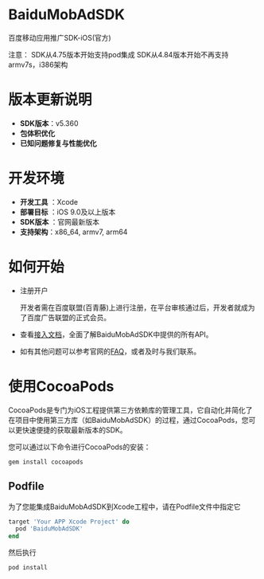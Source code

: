 # BaiduMobAdSDK

百度移动应用推广SDK-iOS(官方)

注意：
SDK从4.75版本开始支持pod集成
SDK从4.84版本开始不再支持armv7s，i386架构

# 版本更新说明

- **SDK版本**：v5.360
- **包体积优化**
- **已知问题修复与性能优化**

# 开发环境

- **开发工具** ：Xcode
- **部署目标** ：iOS 9.0及以上版本
- **SDK版本** ：官网最新版本
- **支持架构**：x86_64, armv7, arm64

# 如何开始

- 注册开户

  开发者需在百度联盟(百青藤)上进行注册，在平台审核通过后，开发者就成为了百度广告联盟的正式会员。

- 查看[接入文档](https://union.baidu.com/miniappblog/sdk/iOSSDK.html)，全面了解BaiduMobAdSDK中提供的所有API。

- 如有其他问题可以参考官网的[FAQ](https://union.baidu.com/bqt/#/help)，或者及时与我们联系。

# 使用CocoaPods

CocoaPods是专门为iOS工程提供第三方依赖库的管理工具，它自动化并简化了在项目中使用第三方库（如BaiduMobAdSDK）的过程，通过CocoaPods，您可以更快速便捷的获取最新版本的SDK。

您可以通过以下命令进行CocoaPods的安装：

```shell
gem install cocoapods
```

## Podfile

为了您能集成BaiduMobAdSDK到Xcode工程中，请在Podfile文件中指定它

```ruby
target 'Your APP Xcode Project' do
  pod 'BaiduMobAdSDK'
end
```

然后执行

```shell
pod install
```
